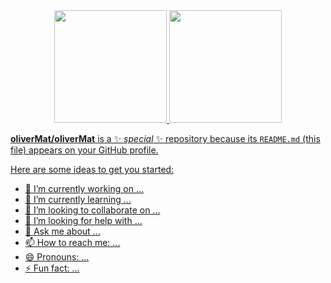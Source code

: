 

<div align="center">
  <a href="https://github.com/oliverMat">
  <img height="180em" src="https://github-readme-stats.vercel.app/api?username=oliverMat&show_icons=true&theme=dark&include_all_commits=true&count_private=true"/>
  <img height="180em" src="https://github-readme-stats.vercel.app/api/top-langs/?username=oliverMat&layout=compact&langs_count=7&theme=dark"/>
</div>


**oliverMat/oliverMat** is a ✨ _special_ ✨ repository because its `README.md` (this file) appears on your GitHub profile.

Here are some ideas to get you started:

- 🔭 I’m currently working on ...
- 🌱 I’m currently learning ...
- 👯 I’m looking to collaborate on ...
- 🤔 I’m looking for help with ...
- 💬 Ask me about ...
- 📫 How to reach me: ...
- 😄 Pronouns: ...
- ⚡ Fun fact: ...
